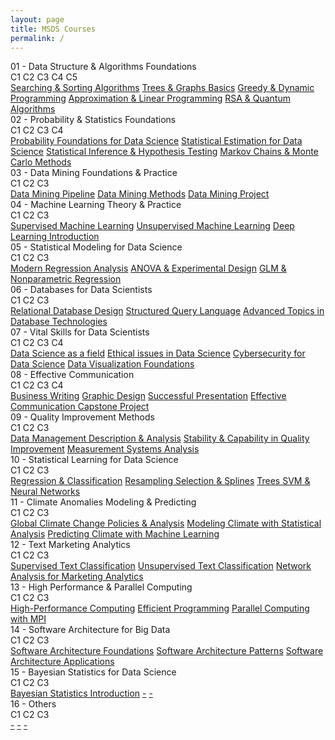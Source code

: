 ```yaml
---
layout: page
title: MSDS Courses
permalink: /
---
```


<div class="block" style="grid-template-columns: 1fr 1fr;">
  <div class="btn text"><div class="btn name">01 - Data Structure & Algorithms Foundations</div>
    <div class="row" style="grid-template-columns: 1fr 9fr;">
      <div class="row" style="grid-template-columns: 1fr;">
        <a class="btn box2">C1</a>
        <a class="btn box2">C2</a>
        <a class="btn box2">C3</a>
        <a class="btn box2">C4</a>
        <a class="btn box2">C5</a>
      </div>
      <div class="row" style="grid-template-columns: 1fr;">
        <a href="/01-MSDS/DS01C1/" class="btn box1">Searching & Sorting Algorithms</a>
        <a href="/01-MSDS/DS01C2/" class="btn box1">Trees & Graphs Basics</a>
        <a href="/01-MSDS/DS01C3/" class="btn box1">Greedy & Dynamic Programming</a>
        <a href="/01-MSDS/DS01C4/" class="btn box1">Approximation & Linear Programming</a>
        <a href="/01-MSDS/DS01C5/" class="btn box1">RSA & Quantum Algorithms</a>
      </div>
    </div>
  </div>
  <div class="btn text"><div class="btn name">02 - Probability & Statistics Foundations</div>
    <div class="row" style="grid-template-columns: 1fr 9fr;">
      <div class="row" style="grid-template-columns: 1fr;">
        <a class="btn box2">C1</a>
        <a class="btn box2">C2</a>
        <a class="btn box2">C3</a>
        <a class="btn box2">C4</a>
      </div>
      <div class="row" style="grid-template-columns: 1fr;">
        <a href="/01-MSDS/DS02C1/" class="btn box1">Probability Foundations for Data Science</a>
        <a href="/01-MSDS/DS02C2/" class="btn box1">Statistical Estimation for Data Science</a>
        <a href="/01-MSDS/DS02C3/" class="btn box1">Statistical Inference & Hypothesis Testing</a>
        <a href="/01-MSDS/DS02C4/" class="btn box1">Markov Chains & Monte Carlo Methods</a>
      </div>
    </div>
  </div>
</div>

<div class="block" style="grid-template-columns: 1fr 1fr;">
  <div class="btn text"><div class="btn name">03 - Data Mining Foundations & Practice</div>
    <div class="row" style="grid-template-columns: 1fr 9fr;">
      <div class="row" style="grid-template-columns: 1fr;">
        <a class="btn box2">C1</a>
        <a class="btn box2">C2</a>
        <a class="btn box2">C3</a>
      </div>
      <div class="row" style="grid-template-columns: 1fr;">
        <a href="/01-MSDS/DS03C1/" class="btn box1">Data Mining Pipeline</a>
        <a href="/01-MSDS/DS03C2/" class="btn box1">Data Mining Methods</a>
        <a href="/01-MSDS/DS03C3/" class="btn box1">Data Mining Project</a>
      </div>
    </div>
  </div>
  <div class="btn text"><div class="btn name">04 - Machine Learning Theory & Practice</div>
    <div class="row" style="grid-template-columns: 1fr 9fr;">
      <div class="row" style="grid-template-columns: 1fr;">
        <a class="btn box2">C1</a>
        <a class="btn box2">C2</a>
        <a class="btn box2">C3</a>
      </div>
      <div class="row" style="grid-template-columns: 1fr;">
        <a href="/01-MSDS/DS04C1/" class="btn box1">Supervised Machine Learning</a>
        <a href="/01-MSDS/DS04C2/" class="btn box1">Unsupervised Machine Learning</a>
        <a href="/01-MSDS/DS04C3/" class="btn box1">Deep Learning Introduction</a>
      </div>
    </div>
  </div>
</div>

<div class="block" style="grid-template-columns: 1fr 1fr;">
  <div class="btn text"><div class="btn name">05 - Statistical Modeling for Data Science</div>
    <div class="row" style="grid-template-columns: 1fr 9fr;">
      <div class="row" style="grid-template-columns: 1fr;">
        <a class="btn box2">C1</a>
        <a class="btn box2">C2</a>
        <a class="btn box2">C3</a>
      </div>
      <div class="row" style="grid-template-columns: 1fr;">
        <a href="/01-MSDS/DS05C1/" class="btn box1">Modern Regression Analysis</a>
        <a href="/01-MSDS/DS05C2/" class="btn box1">ANOVA & Experimental Design</a>
        <a href="/01-MSDS/DS05C3/" class="btn box1">GLM & Nonparametric Regression</a>
      </div>
    </div>
  </div>
  <div class="btn text"><div class="btn name">06 - Databases for Data Scientists</div>
    <div class="row" style="grid-template-columns: 1fr 9fr;">
      <div class="row" style="grid-template-columns: 1fr;">
        <a class="btn box2">C1</a>
        <a class="btn box2">C2</a>
        <a class="btn box2">C3</a>
      </div>
      <div class="row" style="grid-template-columns: 1fr;">
        <a href="/01-MSDS/DS06C1/" class="btn box1">Relational Database Design</a>
        <a href="/01-MSDS/DS06C2/" class="btn box1">Structured Query Language</a>
        <a href="/01-MSDS/DS06C3/" class="btn box1">Advanced Topics in Database Technologies</a>
      </div>
    </div>
  </div>
</div>

<div class="block" style="grid-template-columns: 1fr 1fr;">
  <div class="btn text"><div class="btn name">07 - Vital Skills for Data Scientists</div>
    <div class="row" style="grid-template-columns: 1fr 9fr;">
      <div class="row" style="grid-template-columns: 1fr;">
        <a class="btn box2">C1</a>
        <a class="btn box2">C2</a>
        <a class="btn box2">C3</a>
        <a class="btn box2">C4</a>
      </div>
      <div class="row" style="grid-template-columns: 1fr;">
        <a href="/01-MSDS/DS07C1/" class="btn box1">Data Science as a field</a>
        <a href="/01-MSDS/DS07C2/" class="btn box1">Ethical issues in Data Science</a>
        <a href="/01-MSDS/DS07C3/" class="btn box1">Cybersecurity for Data Science</a>
        <a href="/01-MSDS/DS07C4/" class="btn box1">Data Visualization Foundations</a>
      </div>
    </div>
  </div>
  <div class="btn text"><div class="btn name">08 - Effective Communication</div>
    <div class="row" style="grid-template-columns: 1fr 9fr;">
      <div class="row" style="grid-template-columns: 1fr;">
        <a class="btn box2">C1</a>
        <a class="btn box2">C2</a>
        <a class="btn box2">C3</a>
        <a class="btn box2">C4</a>
      </div>
      <div class="row" style="grid-template-columns: 1fr;">
        <a href="/01-MSDS/DS08C1/" class="btn box1">Business Writing</a>
        <a href="/01-MSDS/DS08C2/" class="btn box1">Graphic Design</a>
        <a href="/01-MSDS/DS08C3/" class="btn box1">Successful Presentation</a>
        <a href="/01-MSDS/DS08C4/" class="btn box1">Effective Communication Capstone Project</a>
      </div>
    </div>
  </div>
</div>

<div class="block" style="grid-template-columns: 1fr 1fr;">
  <div class="btn text"><div class="btn name">09 - Quality Improvement Methods</div>
    <div class="row" style="grid-template-columns: 1fr 9fr;">
      <div class="row" style="grid-template-columns: 1fr;">
        <a class="btn box2">C1</a>
        <a class="btn box2">C2</a>
        <a class="btn box2">C3</a>
      </div>
      <div class="row" style="grid-template-columns: 1fr;">
        <a href="/01-MSDS/DS09C1/" class="btn box1">Data Management Description & Analysis</a>
        <a href="/01-MSDS/DS09C2/" class="btn box1">Stability & Capability in Quality Improvement</a>
        <a href="/01-MSDS/DS09C3/" class="btn box1">Measurement Systems Analysis</a>
      </div>
    </div>
  </div>
  <div class="btn text"><div class="btn name">10 - Statistical Learning for Data Science</div>
    <div class="row" style="grid-template-columns: 1fr 9fr;">
      <div class="row" style="grid-template-columns: 1fr;">
        <a class="btn box2">C1</a>
        <a class="btn box2">C2</a>
        <a class="btn box2">C3</a>
      </div>
      <div class="row" style="grid-template-columns: 1fr;">
        <a href="/01-MSDS/DS10C1/" class="btn box1">Regression & Classification</a>
        <a href="/01-MSDS/DS10C2/" class="btn box1">Resampling Selection & Splines</a>
        <a href="/01-MSDS/DS10C3/" class="btn box1">Trees SVM & Neural Networks</a>
      </div>
    </div>
  </div>
</div>

<div class="block" style="grid-template-columns: 1fr 1fr;">
  <div class="btn text"><div class="btn name">11 - Climate Anomalies Modeling & Predicting</div>
    <div class="row" style="grid-template-columns: 1fr 9fr;">
      <div class="row" style="grid-template-columns: 1fr;">
        <a class="btn box2">C1</a>
        <a class="btn box2">C2</a>
        <a class="btn box2">C3</a>
      </div>
      <div class="row" style="grid-template-columns: 1fr;">
        <a href="/01-MSDS/DS11C1/" class="btn box1">Global Climate Change Policies & Analysis</a>
        <a href="/01-MSDS/DS11C2/" class="btn box1">Modeling Climate with Statistical Analysis</a>
        <a href="/01-MSDS/DS11C3/" class="btn box1">Predicting Climate with Machine Learning</a>
      </div>
    </div>
  </div>
  <div class="btn text"><div class="btn name">12 - Text Marketing Analytics</div>
    <div class="row" style="grid-template-columns: 1fr 9fr;">
      <div class="row" style="grid-template-columns: 1fr;">
        <a class="btn box2">C1</a>
        <a class="btn box2">C2</a>
        <a class="btn box2">C3</a>
      </div>
      <div class="row" style="grid-template-columns: 1fr;">
        <a href="/01-MSDS/DS12C1/" class="btn box1">Supervised Text Classification</a>
        <a href="/01-MSDS/DS12C2/" class="btn box1">Unsupervised Text Classification</a>
        <a href="/01-MSDS/DS12C3/" class="btn box1">Network Analysis for Marketing Analytics</a>
      </div>
    </div>
  </div>
</div>

<div class="block" style="grid-template-columns: 1fr 1fr;">
  <div class="btn text"><div class="btn name">13 - High Performance & Parallel Computing</div>
    <div class="row" style="grid-template-columns: 1fr 9fr;">
      <div class="row" style="grid-template-columns: 1fr;">
        <a class="btn box2">C1</a>
        <a class="btn box2">C2</a>
        <a class="btn box2">C3</a>
      </div>
      <div class="row" style="grid-template-columns: 1fr;">
        <a href="/01-MSDS/DS13C1/" class="btn box1">High-Performance Computing</a>
        <a href="/01-MSDS/DS13C2/" class="btn box1">Efficient Programming</a>
        <a href="/01-MSDS/DS13C3/" class="btn box1">Parallel Computing with MPI</a>
      </div>
    </div>
  </div>
  <div class="btn text"><div class="btn name">14 - Software Architecture for Big Data</div>
    <div class="row" style="grid-template-columns: 1fr 9fr;">
      <div class="row" style="grid-template-columns: 1fr;">
        <a class="btn box2">C1</a>
        <a class="btn box2">C2</a>
        <a class="btn box2">C3</a>
      </div>
      <div class="row" style="grid-template-columns: 1fr;">
        <a href="/01-MSDS/DS14C1/" class="btn box1">Software Architecture Foundations</a>
        <a href="/01-MSDS/DS14C2/" class="btn box1">Software Architecture Patterns</a>
        <a href="/01-MSDS/DS14C3/" class="btn box1">Software Architecture Applications</a>
      </div>
    </div>
  </div>
</div>

<div class="block" style="grid-template-columns: 1fr 1fr;">
  <div class="btn text"><div class="btn name">15 - Bayesian Statistics for Data Science</div>
    <div class="row" style="grid-template-columns: 1fr 9fr;">
      <div class="row" style="grid-template-columns: 1fr;">
        <a class="btn box2">C1</a>
        <a class="btn box2">C2</a>
        <a class="btn box2">C3</a>
      </div>
      <div class="row" style="grid-template-columns: 1fr;">
        <a href="/01-MSDS/DS15C1/" class="btn box1">Bayesian Statistics Introduction</a>
        <a href="/01-MSDS/DS15C2/" class="btn box1">-</a>
        <a href="/01-MSDS/DS15C3/" class="btn box1">-</a>
      </div>
    </div>
  </div>
  <div class="btn text"><div class="btn name">16 - Others</div>
    <div class="row" style="grid-template-columns: 1fr 9fr;">
      <div class="row" style="grid-template-columns: 1fr;">
        <a class="btn box2">C1</a>
        <a class="btn box2">C2</a>
        <a class="btn box2">C3</a>
      </div>
      <div class="row" style="grid-template-columns: 1fr;">
        <a href="/01-MSDS/DS16C1/" class="btn box1">-</a>
        <a href="/01-MSDS/DS16C2/" class="btn box1">-</a>
        <a href="/01-MSDS/DS16C3/" class="btn box1">-</a>
      </div>
    </div>
  </div>
</div>








